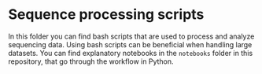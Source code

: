 # Sequence processing scripts

In this folder you can find bash scripts that are used to process and analyze sequencing data. Using bash scripts can be beneficial when handling large datasets.
You can find explanatory notebooks in the `notebooks` folder in this repository, that go through the workflow in Python.
